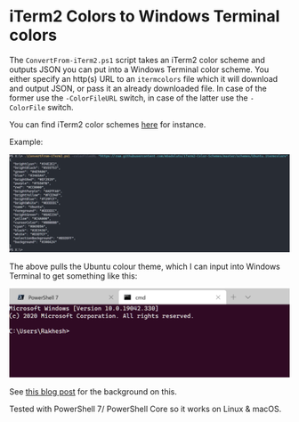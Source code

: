# iTerm2 Colors to Windows Terminal colors

The `ConvertFrom-iTerm2.ps1` script takes an iTerm2 color scheme and outputs JSON you can put into a Windows Terminal color scheme. You either specify an http(s) URL to an `itermcolors` file which it will download and output JSON, or pass it an already downloaded file. In case of the former use the `-ColorFileURL` switch, in case of the latter use the `-ColorFile` switch.

You can find iTerm2 color schemes [here](https://iterm2colorschemes.com) for instance.

Example:

![Running the Script](Screenshot.png)

The above pulls the Ubuntu colour theme, which I can input into Windows Terminal to get something like this:

![Ubuntu colors in Windows Terminal](Screenshot2.png)

See [this blog post](https://rakhesh.com/powershell/converting-iterm2-colours-to-windows-terminal-colors/) for the background on this.

Tested with PowerShell 7/ PowerShell Core so it works on Linux & macOS.
